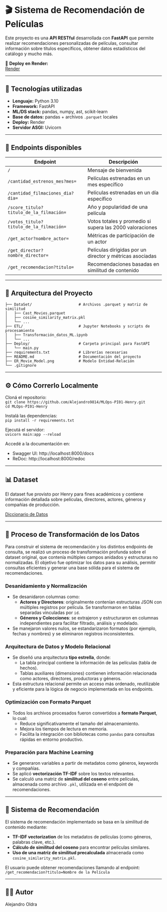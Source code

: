 
# 🎬 Sistema de Recomendación de Películas

Este proyecto es una **API RESTful** desarrollada con **FastAPI** que permite realizar recomendaciones personalizadas de películas, consultar información sobre títulos específicos, obtener datos estadísticos del catálogo y mucho más.

🔗 **Deploy en Render:**  
[Render](https://mlops-pi01-henry.onrender.com)

---

## 🚀 Tecnologías utilizadas

- **Lenguaje:** Python 3.10  
- **Framework:** FastAPI  
- **ML/DS stack:** pandas, numpy, ast, scikit-learn  
- **Base de datos:** pandas + archivos `.parquet` locales  
- **Deploy:** Render  
- **Servidor ASGI:** Uvicorn  

---

## 📌 Endpoints disponibles

| Endpoint                            | Descripción                                                         |
|-------------------------------------|----------------------------------------------------------------------|
| `/`                                 | Mensaje de bienvenida                                               |
| `/cantidad_estrenos_mes?mes=`       | Películas estrenadas en un mes específico                           |
| `/cantidad_filmaciones_dia?dia=`    | Películas estrenadas en un día específico                           |
| `/score_titulo?titulo_de_la_filmación=` | Año y popularidad de una película                              |
| `/votos_titulo?titulo_de_la_filmación=` | Votos totales y promedio si supera las 2000 valoraciones      |
| `/get_actor?nombre_actor=`          | Métricas de participación de un actor                               |
| `/get_director?nombre_director=`    | Películas dirigidas por un director y métricas asociadas            |
| `/get_recomendacion?titulo=`        | Recomendaciones basadas en similitud de contenido                   |

---

## 🧱 Arquitectura del Proyecto

```
├── DataSet/                     # Archivos .parquet y matriz de similitud
│   ├── Cast_Movies.parquet
│   ├── cosine_similarity_matrix.pkl
│   └── ...
├── ETL/                         # Jupyter Notebooks y scripts de procesamiento
│   ├── Transformación_datos_ML.ipynb
│   └── ...
├── Deploy/                      # Carpeta principal para FastAPI
│   └── main.py
├── requirements.txt             # Librerías necesarias
├── README.md                    # Documentación del proyecto
├── ER_Movie_Model.png           # Modelo Entidad-Relación
└── .gitignore
```

---

## ⚙️ Cómo Correrlo Localmente

Cloná el repositorio:  
`git clone https://github.com/Alejandro9814/MLOps-PI01-Henry.git`  
`cd MLOps-PI01-Henry`

Instalá las dependencias:  
`pip install -r requirements.txt`

Ejecutá el servidor:  
`uvicorn main:app --reload`

Accedé a la documentación en:

- Swagger UI: http://localhost:8000/docs  
- ReDoc: http://localhost:8000/redoc

---

## 📊 Dataset

El dataset fue provisto por Henry para fines académicos y contiene información detallada sobre películas, directores, actores, géneros y compañías de producción.

[Diccionario de Datos](https://docs.google.com/spreadsheets/d/1QkHH5er-74Bpk122tJxy_0D49pJMIwKLurByOfmxzho/edit?gid=0#gid=0)

---

## 🔄 Proceso de Transformación de los Datos

Para construir el sistema de recomendación y los distintos endpoints de consulta, se realizó un proceso de transformación profunda sobre el dataset original, que contenía múltiples campos anidados y estructuras no normalizadas. El objetivo fue optimizar los datos para su análisis, permitir consultas eficientes y generar una base sólida para el sistema de recomendaciones.

### Desanidamiento y Normalización

- Se desanidaron columnas como:
  - **Actores y Directores**: originalmente contenían estructuras JSON con múltiples registros por película. Se transformaron en tablas separadas vinculadas por `id`.
  - **Géneros y Colecciones**: se extrajeron y estructuraron en columnas independientes para facilitar filtrado, análisis y modelado.
- Se manejaron valores nulos, se estandarizaron formatos (por ejemplo, fechas y nombres) y se eliminaron registros inconsistentes.

### Arquitectura de Datos y Modelo Relacional

- Se diseñó una arquitectura **tipo estrella**, donde:
  - La tabla principal contiene la información de las películas (tabla de hechos).
  - Tablas auxiliares (dimensiones) contienen información relacionada como actores, directores, productoras y géneros.
- Esta estructura relacional permite un acceso más ordenado, reutilizable y eficiente para la lógica de negocio implementada en los endpoints.

### Optimización con Formato Parquet

- Todos los archivos procesados fueron convertidos a **formato Parquet**, lo cual:
  - Reduce significativamente el tamaño del almacenamiento.
  - Mejora los tiempos de lectura en memoria.
  - Facilita la integración con bibliotecas como `pandas` para consultas rápidas en entorno productivo.

### Preparación para Machine Learning

- Se generaron variables a partir de metadatos como géneros, keywords y compañías.
- Se aplicó **vectorización TF-IDF** sobre los textos relevantes.
- Se calculó una matriz de **similitud del coseno** entre películas, almacenada como archivo `.pkl`, utilizada en el endpoint de recomendaciones.

---

## 🧠 Sistema de Recomendación

El sistema de recomendación implementado se basa en la similitud de contenido mediante:

- **TF-IDF vectorization** de los metadatos de películas (como géneros, palabras clave, etc.).
- **Cálculo de similitud del coseno** para encontrar películas similares.
- **Uso de una matriz de similitud precalculada** almacenada como `cosine_similarity_matrix.pkl`.

El usuario puede obtener recomendaciones llamando al endpoint:  
`/get_recomendacion?titulo=Nombre de la Película`

---

## 👨‍💻 Autor

Alejandro Oldra
